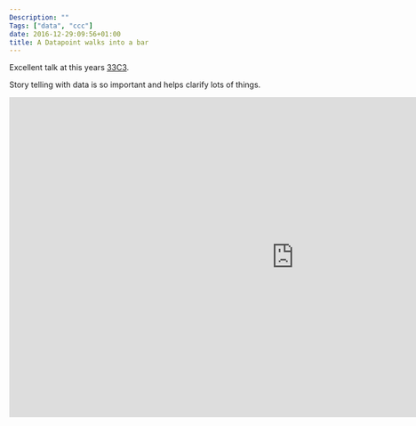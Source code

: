 ```yaml
---
Description: ""
Tags: ["data", "ccc"]
date: 2016-12-29:09:56+01:00
title: A Datapoint walks into a bar
---
```


Excellent talk at this years [33C3](https://events.ccc.de/congress/2016/wiki/Main_Pag://events.ccc.de/congress/2016/wiki/Main_Page).

Story telling with data is so important and helps clarify lots of things.

<iframe width="1024" height="576"
src="https://media.ccc.de/v/33c3-7999-a_data_point_walks_into_a_bar/oembed"
frameborder="0" allowfullscreen></iframe>
